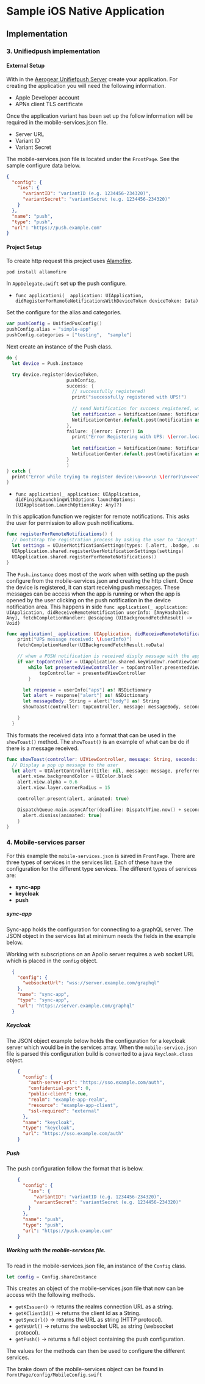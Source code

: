 # Sample iOS Native Application

## Implementation

### 3. Unifiedpush implementation
#### External Setup
With in the [Aerogear Unifiefpush Server](https://github.com/aerogear/aerogear-unifiedpush-server) create your application. 
For creating the application you will need the following information.

- Apple Developer account 
- APNs client TLS certificate

Once the application variant has been set up the follow information will be required in the mobile-services.json file.

- Server URL
- Variant ID
- Variant Secret

The mobile-services.json file is located under the `FrontPage`.
See the sample configure data below.

```json
{
  "config": {
    "ios": {
      "variantID": "variantID (e.g. 1234456-234320)",
      "variantSecret": "variantSecret (e.g. 1234456-234320)"
    }
  },
  "name": "push",
  "type": "push",
  "url": "https://push.example.com"
}
```

#### Project Setup

To create http request this project uses [Alamofire](https://github.com/Alamofire/Alamofire).

```bash
pod install allamofire
```
In `AppDelegate.swift` set up the push configure.

- `func applicationi(_ application: UIApplication, didRegisterForRemoteNotificationsWithDeviceToken deviceToken: Data)`  

Set the configure for the alias and categories.

```swift
var pushConfig = UnifiedPusConfig()
pushConfig.alias = "simple-app"
pushConfig.categories = ["testing",  "sample"]
```

Next create an instance of the Push class.

```swift
do {
  let device = Push.instance

  try device.register(deviceToken,
                      pushConfig,
                      success: {
                        // successfully registered!
                        print("successfully registered with UPS!")
                        
                        // send Notification for success_registered, will be handle by registered ViewController
                        let notification = Notification(name: Notification.Name(rawValue: "success_registered"), object: nil)
                        NotificationCenter.default.post(notification as Notification)
                      },
                      failure: {(error: Error!) in
                        print("Error Registering with UPS: \(error.localizedDescription)")
                        
                        let notification = Notification(name: Notification.Name(rawValue: "error_register"), object: nil)
                        NotificationCenter.default.post(notification as Notification)
                      }
                      )
} catch {
  print("Error while trying to register device:\n>>>>\n \(error)\n<<<<")
}
```

- `func application(_ application: UIApplication, didFinishLaunchingWithOptions launchOptions: [UIApplication.LaunchOptionsKey: Any]?)`

In this application function we register for remote notifications.
This asks the user for permission to allow push notifications.

```swift
func registerForRemoteNotifications() {
  // bootstrap the registration process by asking the user to 'Accept' and then register with APNS thereafter
  let settings = UIUserNotificationSettings(types: [.alert, .badge, .sound], categories: nil)
  UIApplication.shared.registerUserNotificationSettings(settings)
  UIApplication.shared.registerForRemoteNotifications()
}
```

The `Push.instance` does most of the work when with setting up the push configure from the mobile-services.json and creating the http client.
Once the device is registered, it can start receiving push messages. 
These messages can be access when the app is running or when the app is opened by the user clicking on the push notification in the device notification area.
This happens in side `func application(_ application: UIApplication, didReceiveRemoteNotification userInfo: [AnyHashable: Any], fetchCompletionHandler: @escaping (UIBackgroundFetchResult) -> Void)`

```swift
func application(_ application: UIApplication, didReceiveRemoteNotification userInfo: [AnyHashable: Any], fetchCompletionHandler: @escaping (UIBackgroundFetchResult) -> Void) {
    print("UPS message received: \(userInfo)")
    fetchCompletionHandler(UIBackgroundFetchResult.noData)

    // when a PUSH notification is received disply message with the app
    if var topController = UIApplication.shared.keyWindow?.rootViewController {
        while let presentedViewController = topController.presentedViewController {
            topController = presentedViewController
        }

      let response = userInfo["aps"] as! NSDictionary
      let alert = response["alert"] as! NSDictionary
      let messageBody: String = alert["body"] as! String
      showToast(controller: topController, message: messageBody, seconds: 2)

    }
  }
```

This formats the received data into a format that can be used in the `showToast()` method. 
The `showToast()` is an example of what can be do if there is a message received.

```swift
func showToast(controller: UIViewController, message: String, seconds: Double) {
  // Display a pop up message to the user
  let alert = UIAlertController(title: nil, message: message, preferredStyle: .alert)
    alert.view.backgroundColor = UIColor.black
    alert.view.alpha = 0.6
    alert.view.layer.cornerRadius = 15

    controller.present(alert, animated: true)

    DispatchQueue.main.asyncAfter(deadline: DispatchTime.now() + seconds){
      alert.dismiss(animated: true)
    }
}
```

### 4. Mobile-services parser  

For this example the `mobile-services.json` is saved in `FrontPage`. 
There are three types of services in the services list. 
Each of these have the configuration for the different type services.
The different types of services are:

- **sync-app** 
- **keycloak**
- **push** 

##### sync-app
Sync-app holds the configuration for connecting to a graphQL server.
The JSON object in the services list at minimum needs the fields in the example below.

Working with subscriptions on an Apollo server requires a web socket URL which is placed in the `config` object.

```json
  {
    "config": {
      "websocketUrl": "wss://server.example.com/graphql"
    },
    "name": "sync-app",
    "type": "sync-app",
    "url": "https://server.example.com/graphql"
  }
```

##### Keycloak

The JSON object example below holds the configuration for a keycloak server which would be in the services array.
When the `mobile-service.json` file is parsed this configuration build is converted to a java `Keycloak.class` object.


```json
    {
      "config": {
        "auth-server-url": "https://sso.example.com/auth",
        "confidential-port": 0,
        "public-client": true,
        "realm": "example-app-realm",
        "resource": "example-app-client",
        "ssl-required": "external"
      },
      "name": "keycloak",
      "type": "keycloak",
      "url": "https://sso.example.com/auth"
    }
```

##### Push
The push configuration follow the format that is below. 

```json
    {
      "config": {
        "ios": {
          "variantID": "variantID (e.g. 1234456-234320)",
          "variantSecret": "variantSecret (e.g. 1234456-234320)"
        }
      },
      "name": "push",
      "type": "push",
      "url": "https://push.example.com"
    }
```

##### Working with the mobile-services file.

To read in the mobile-services.json file, an instance of the `Config` class.

```swift
let config = Config.shareInstance
```

This creates an object of the mobile-services.json file that now can be access with the following methods.

- `getKIssuer()` -> returns the realms connection URL as a string.
- `getKClientId()` -> returns the client Id as a String.
- `getSyncUrl()` -> returns the URL as string (HTTP protocol).
- `getWsUrl()` -> returns the websocket URL as string (websocket protocol).
- `getPush()` -> returns a full object containing the push configuration.

The values for the methods can then be used to configure the different services.

The brake down of the mobile-services object can be found in `ForntPage/config/MobileConfig.swift`

